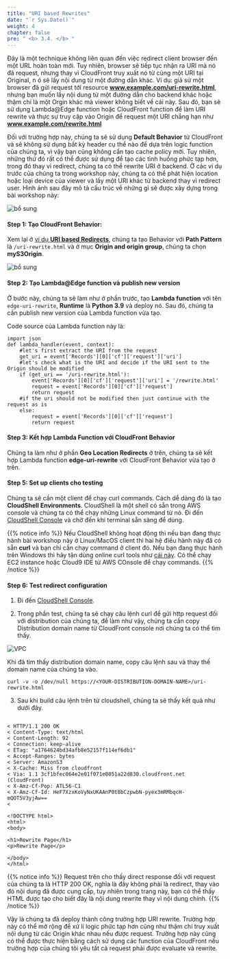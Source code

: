 ```yaml
---
title: "URI based Rewrites"
date: "`r Sys.Date()`"
weight: 4
chapter: false
pre: " <b> 3.4. </b> "
---
```


Đây là một technique không liên quan đến việc redirect client browser đến một URL hoàn toàn mới. Tuy nhiên, browser sẽ tiếp tục nhận ra URI mà nó đã request, nhưng thay vì CloudFront truy xuất nó từ cùng một URI tại Original, n ó sẽ lấy nội dung từ một đường dẫn khác. Ví dụ: giả sử một browser đã gửi request tới resource **www.example.com/uri-rewrite.html**, nhưng bạn muốn lấy nội dung từ một đường dẫn cho backend khác hoặc thậm chí là một Orgin khác mà viewer không biết về cái này. Sau đó, bạn sẽ sử dụng Lambda@Edge function hoặc CloudFront function để làm URI rewrite và thực sự truy cập vào Origin để request một URI chẳng hạn như **www.example.com/rewrite.html**

Đối với trường hợp này, chúng ta sẽ sử dụng **Default Behavior** từ CloudFront và sẽ không sử dụng bất kỳ header cụ thể nào để dựa trên logic function của chúng ta, vì vậy bạn cũng không cần tạo cache policy mới. Tuy nhiên, những thứ đó rất có thể được sử dụng để tạo các tình huống phức tạp hơn, trong đó thay vì redirect, chúng ta có thể rewrite URI ở backend. Ở các ví dụ trước của chúng ta trong workshop này, chúng ta có thể phát hiện location hoặc loại device của viewer và lấy một URI khác từ backend thay vì redirect user. Hình ảnh sau đây mô tả cấu trúc về những gì sẽ được xây dựng trong bài workshop này:

![bổ sung](/images/3.cache/3.1-urired/3.1-1kk.png)

#### Step 1: Tạo CloudFront Behavior:

Xem lại ở [ví dụ **URI based Redirects**](/vi/3-cache/3.1-urired), chúng ta tạo Behavior với **Path Pattern** là `/uri-rewrite.html` và ở mục **Origin and origin group**, chúng ta chọn **myS3Origin**.

![bổ sung](/images/3.cache/3.4-urirew/3.4-1.png)

#### Step 2: Tạo Lambda@Edge function và publish new version

Ở bước này, chúng ta sẽ làm như ở phần trước, tạo **Lambda function** với tên `edge-uri-rewrite`, **Runtime** là **Python 3.9** và deploy nó. Sau đó, chúng ta cần publish new version của Lambda function vừa tạo.

Code source của Lambda function này là:

```
import json
def lambda_handler(event, context):
    #let's first extract the URI from the request
    get_uri = event['Records'][0]['cf']['request']['uri']
    #let's check what is the URI and decide if the URI sent to the Origin should be modified
    if (get_uri == '/uri-rewrite.html'):
        event['Records'][0]['cf']['request']['uri'] = '/rewrite.html'
        request = event['Records'][0]['cf']['request']
        return request
    #if the uri should not be modified then just continue with the request as is
    else:
        request = event['Records'][0]['cf']['request']
        return request
```

#### Step 3: Kết hợp Lambda Function với CloudFront Behavior

Chúng ta làm như ở phần **Geo Location Redirects** ở trên, chúng ta sẽ kết hợp Lambda function **edge-uri-rewrite** với CloudFront Behavior vừa tạo ở trên.

#### Step 5: Set up clients cho testing

Chúng ta sẽ cần một client để chạy curl commands. Cách dễ dàng đó là tạo **CloudShell Environments**. CloudShell là một shell có sẵn trong AWS console và chúng ta có thể chạy những Linux command từ nó. Đi đến [CloudShell Console](https://us-east-1.console.aws.amazon.com/cloudshell/home?region=us-east-1#) và chờ đến khi terminal sẵn sàng để dùng.

{{% notice info %}}
Nếu CloudShell không hoạt động thì nếu bạn đang thực hành bài workshop này ở Linux/MacOS client thì hai hệ điều hành này đã có sẵn **curl** và bạn chỉ cần chạy command ở client đó. Nếu bạn đang thực hành trên Windows thì hãy tận dùng online curl tools như [cái này](https://reqbin.com/curl). Có thể chạy EC2 instance hoặc Cloud9 IDE từ AWS COnsole để chạy commands.
{{% /notice %}}

#### Step 6: Test redirect configuration

1. Đi đến [CloudShell Console](https://us-east-1.console.aws.amazon.com/cloudshell/home?region=us-east-1#).

2. Trong phần test, chúng ta sẽ chạy câu lệnh curl để gửi http request đối với distribution của chúng ta, để làm như vậy, chúng ta cần copy Distribution domain name từ CloudFront console nơi chúng ta có thể tìm thấy.

![VPC](/images/3.cache/3.1-urired/3.1-13.png)

Khi đã tìm thấy distribution domain name, copy câu lệnh sau và thay thế domain name của chúng ta vào.

```
curl -v -o /dev/null https://<YOUR-DISTRIBUTION-DOMAIN-NAME>/uri-rewrite.html
```

3. Sau khi build câu lệnh trên từ cloudshell, chúng ta sẽ thấy kết quả như dưới đây.

```

< HTTP/1.1 200 OK
< Content-Type: text/html
< Content-Length: 92
< Connection: keep-alive
< ETag: "a1764624bd34afb8e52157f114ef6db1"
< Accept-Ranges: bytes
< Server: AmazonS3
< X-Cache: Miss from cloudfront
< Via: 1.1 3cf1bfec064e2e01f071e8051a22d830.cloudfront.net (CloudFront)
< X-Amz-Cf-Pop: ATL56-C1
< X-Amz-Cf-Id: HeF7XzxKoVyNxUKAAnP0t8bCzpwbN-pyex3mRMbqcH-mQOT5V3yjAw==
<

<!DOCTYPE html>
<html>
<body>

<h1>Rewrite Page</h1>
<p>Rewrite Page</p>

</body>
</html>
```

{{% notice info %}}
Request trên cho thấy direct response đối với request của chúng ta là HTTP 200 OK, nghĩa là đây không phải là redirect, thay vào đó nội dung đã được cung cấp, tuy nhiên trong trang này, bạn có thể thấy HTML được tạo cho biết đây là nội dung rewrite thay vì nội dung chính.
{{% /notice %}}

Vậy là chúng ta đã deploy thành công trường hợp URI rewrite. Trường hợp này có thể mở rộng để xử lí logic phức tạp hơn cũng như thậm chí truy xuất nội dụng từ các Origin khác nhau nếu được request. Trường hợp này cũng có thể được thực hiện bằng cách sử dụng các function của CloudFront nếu trường hợp của chúng tôi yêu tất cả request phải được evaluate và rewrite.
